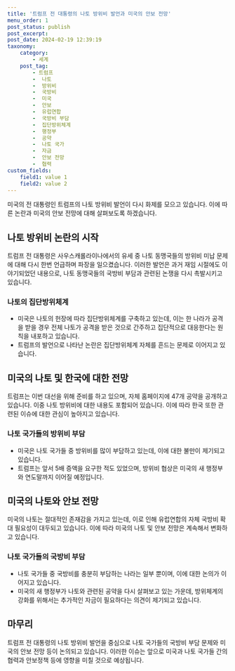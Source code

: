 ```yaml
---
title: '트럼프 전 대통령의 나토 방위비 발언과 미국의 안보 전망'
menu_order: 1
post_status: publish
post_excerpt: 
post_date: 2024-02-19 12:39:19
taxonomy:
    category:
        - 세계
    post_tag:
        - 트럼프
        -  나토
        -  방위비
        -  국방비
        -  미국
        -  안보
        -  유럽연합
        -  국방비 부담
        -  집단방위체계
        -  행정부
        -  공약
        -  나토 국가
        -  자금
        -  안보 전망
        -  협력
custom_fields:
    field1: value 1
    field2: value 2
---
```


미국의 전 대통령인 트럼프의 나토 방위비 발언이 다시 화제를 모으고 있습니다. 이에 따른 논란과 미국의 안보 전망에 대해 살펴보도록 하겠습니다.
## 나토 방위비 논란의 시작
트럼프 전 대통령은 사우스캐롤라이나에서의 유세 중 나토 동맹국들의 방위비 미납 문제에 대해 다시 한번 언급하며 파장을 일으켰습니다. 이러한 발언은 과거 재임 시절에도 이야기되었던 내용으로, 나토 동맹국들의 국방비 부담과 관련된 논쟁을 다시 촉발시키고 있습니다.
### 나토의 집단방위체계
- 미국은 나토의 헌장에 따라 집단방위체계를 구축하고 있는데, 이는 한 나라가 공격을 받을 경우 전체 나토가 공격을 받은 것으로 간주하고 집단적으로 대응한다는 원칙을 내포하고 있습니다.
- 트럼프의 발언으로 나타난 논란은 집단방위체계 자체를 흔드는 문제로 이어지고 있습니다.
## 미국의 나토 및 한국에 대한 전망
트럼프는 이번 대선을 위해 준비를 하고 있으며, 자체 홈페이지에 47개 공약을 공개하고 있습니다. 이중 나토 방위비에 대한 내용도 포함되어 있습니다. 이에 따라 한국 또한 관련된 이슈에 대한 관심이 높아지고 있습니다.
### 나토 국가들의 방위비 부담
- 미국은 나토 국가들 중 방위비를 많이 부담하고 있는데, 이에 대한 불만이 제기되고 있습니다.
- 트럼프는 앞서 5배 증액을 요구한 적도 있었으며, 방위비 협상은 미국의 새 행정부와 연도말까지 이어질 예정입니다.
## 미국의 나토와 안보 전망
미국의 나토는 절대적인 존재감을 가지고 있는데, 이로 인해 유럽연합의 자체 국방비 확대 필요성이 대두되고 있습니다. 이에 따라 미국의 나토 및 안보 전망은 계속해서 변화하고 있습니다.
### 나토 국가들의 국방비 부담
- 나토 국가들 중 국방비를 충분히 부담하는 나라는 일부 뿐이며, 이에 대한 논의가 이어지고 있습니다.
- 미국의 새 행정부가 나토와 관련된 공약을 다시 살펴보고 있는 가운데, 방위체계의 강화를 위해서는 추가적인 자금이 필요하다는 의견이 제기되고 있습니다.
## 마무리
트럼프 전 대통령의 나토 방위비 발언을 중심으로 나토 국가들의 국방비 부담 문제와 미국의 안보 전망 등이 논의되고 있습니다. 이러한 이슈는 앞으로 미국과 나토 국가들 간의 협력과 안보정책 등에 영향을 미칠 것으로 예상됩니다.

